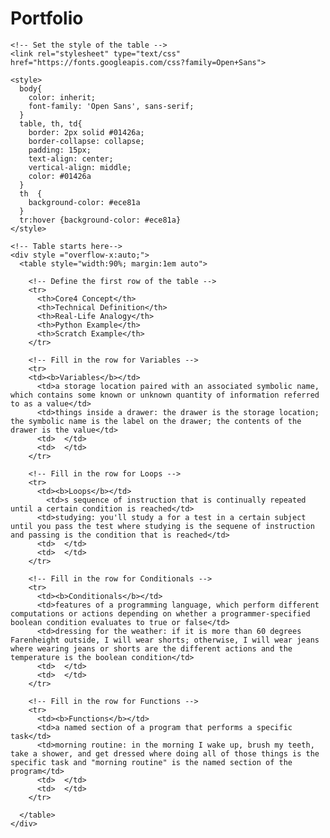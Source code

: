 # Portfolio
<!DOCTYPE html>
<html>
  <head>

    <!-- Set the style of the table -->
    <link rel="stylesheet" type="text/css" href="https://fonts.googleapis.com/css?family=Open+Sans">

    <style>
      body{
        color: inherit;
        font-family: 'Open Sans', sans-serif;
      }
      table, th, td{
        border: 2px solid #01426a;
        border-collapse: collapse;
        padding: 15px;
        text-align: center;
        vertical-align: middle;
        color: #01426a
      }
      th  {
        background-color: #ece81a
      }
      tr:hover {background-color: #ece81a}
    </style>
  </head>

  <body>

    <!-- Table starts here-->
    <div style ="overflow-x:auto;">
      <table style="width:90%; margin:1em auto">

        <!-- Define the first row of the table -->
        <tr>
          <th>Core4 Concept</th>
          <th>Technical Definition</th>
          <th>Real-Life Analogy</th>
          <th>Python Example</th>
          <th>Scratch Example</th>
        </tr>

        <!-- Fill in the row for Variables -->
        <tr>
        <td><b>Variables</b></td>
          <td>a storage location paired with an associated symbolic name, which contains some known or unknown quantity of information referred to as a value</td>
          <td>things inside a drawer: the drawer is the storage location; the symbolic name is the label on the drawer; the contents of the drawer is the value</td>
          <td>  </td>
          <td>  </td>
        </tr>

        <!-- Fill in the row for Loops -->
        <tr>
          <td><b>Loops</b></td>
            <td>s sequence of instruction that is continually repeated until a certain condition is reached</td>
          <td>studying: you'll study a for a test in a certain subject until you pass the test where studying is the sequene of instruction and passing is the condition that is reached</td>
          <td>  </td>
          <td>  </td>
        </tr>

        <!-- Fill in the row for Conditionals -->
        <tr>
          <td><b>Conditionals</b></td>
          <td>features of a programming language, which perform different computations or actions depending on whether a programmer-specified boolean condition evaluates to true or false</td>
          <td>dressing for the weather: if it is more than 60 degrees Farenheight outside, I will wear shorts; otherwise, I will wear jeans where wearing jeans or shorts are the different actions and the temperature is the boolean condition</td>
          <td>  </td>
          <td>  </td>
        </tr>

        <!-- Fill in the row for Functions -->
        <tr>
          <td><b>Functions</b></td>
          <td>a named section of a program that performs a specific task</td>
          <td>morning routine: in the morning I wake up, brush my teeth, take a shower, and get dressed where doing all of those things is the specific task and "morning routine" is the named section of the program</td>
          <td>  </td>
          <td>  </td>
        </tr>

      </table>
    </div>
    
  </body>
</html>

